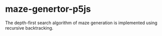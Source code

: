 # maze-genertor-p5js
The depth-first search algorithm of maze generation is implemented using recursive backtracking.
